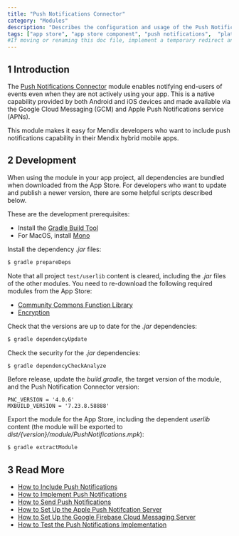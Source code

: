 ```yaml
---
title: "Push Notifications Connector"
category: "Modules"
description: "Describes the configuration and usage of the Push Notifications module, which is available in the Mendix Marketplace."
tags: ["app store", "app store component", "push notifications",  "platform support"]
#If moving or renaming this doc file, implement a temporary redirect and let the respective team know they should update the URL in the product. See Mapping to Products for more details. 
---
```


## 1 Introduction

The [Push Notifications Connector](https://appstore.home.mendix.com/link/app/3003/) module enables notifying end-users of events even when they are not actively using your app. This is a native capability provided by both Android and iOS devices and made available via the Google Cloud Messaging (GCM) and Apple Push Notifications service (APNs).

This module makes it easy for Mendix developers who want to include push notifications capability in their Mendix hybrid mobile apps.

## 2 Development

When using the module in your app project, all dependencies are bundled when downloaded from the App Store. For developers who want to update and publish a newer version, there are some helpful scripts described below.

These are the development prerequisites:

* Install the [Gradle Build Tool](https://gradle.org/install/)
* For MacOS, install [Mono](https://www.mono-project.com/download/stable/)

Install the dependency *.jar* files:

```bash
$ gradle prepareDeps
```

Note that all project `test/userlib` content is cleared, including the *.jar* files of the other modules. You need to re-download the following  required modules from the App Store:

* [Community Commons Function Library](community-commons-function-library)
* [Encryption](encryption)

Check that the versions are up to date for the *.jar* dependencies:

```bash
$ gradle dependencyUpdate
```

Check the security for the *.jar* dependencies:

```bash
$ gradle dependencyCheckAnalyze
```

Before release, update the *build.gradle*, the target version of the module, and the Push Notification Connector version:

``` groofy
PNC_VERSION = '4.0.6'
MXBUILD_VERSION = '7.23.8.58888'
```

Export the module for the App Store, including the dependent *userlib* content (the module will be exported to *dist/{version}/module/PushNotifications.mpk*):

```bash
$ gradle extractModule
```

## 3 Read More

* [How to Include Push Notifications](/howto/mobile/push-notifications)
* [How to Implement Push Notifications](/howto/mobile/implementation-guide)
* [How to Send Push Notifications](/howto/mobile/sending-push-notifications)
* [How to Set Up the Apple Push Notifcation Server](/howto/mobile/setting-up-apple-push-notification-server)
* [How to Set Up the Google Firebase Cloud Messaging Server](/howto/mobile/setting-up-google-firebase-cloud-messaging-server)
* [How to Test the Push Notifications Implementation](/howto/mobile/testing-the-implementation)

